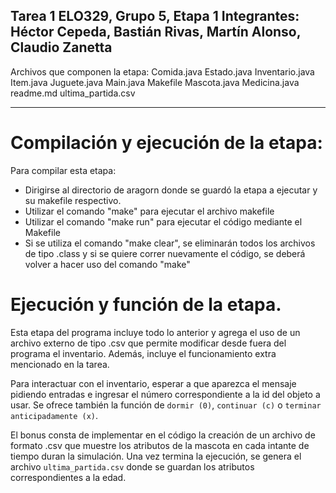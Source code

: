 Tarea 1 ELO329, Grupo 5, Etapa 1
Integrantes: Héctor Cepeda, Bastián Rivas, Martín Alonso, Claudio Zanetta
-------------------------------------------------------------------------
Archivos que componen la etapa:
Comida.java
Estado.java
Inventario.java
Item.java
Juguete.java
Main.java
Makefile
Mascota.java
Medicina.java
readme.md
ultima_partida.csv

------------------------------------------------------------------------
# Compilación y ejecución de la etapa:

Para compilar esta etapa:
* Dirigirse al directorio de aragorn donde se guardó la etapa a ejecutar y su makefile respectivo.
* Utilizar el comando "make" para ejecutar el archivo makefile
* Utilizar el comando "make run" para ejecutar el código mediante el Makefile
* Si se utiliza el comando "make clear", se eliminarán todos los archivos de tipo .class y si se quiere correr nuevamente el código, se deberá volver a hacer uso del comando "make"

# Ejecución y función de la etapa.

Esta etapa del programa incluye todo lo anterior y agrega el uso de un archivo externo de tipo .csv que permite modificar desde fuera del programa el inventario. Además, incluye el funcionamiento extra mencionado en la tarea.

Para interactuar con el inventario, esperar a que aparezca el mensaje pidiendo entradas e ingresar el número correspondiente a la id del objeto a usar. Se ofrece también la función de ``dormir (0)``, ``continuar (c)`` o ``terminar anticipadamente (x)``.

El bonus consta de implementar en el código la creación de un archivo de formato .csv que muestre los atributos de la mascota en cada intante de tiempo duran la simulación. Una vez termina la ejecución, se genera el archivo ``ultima_partida.csv`` donde se guardan los atributos correspondientes a la edad.
